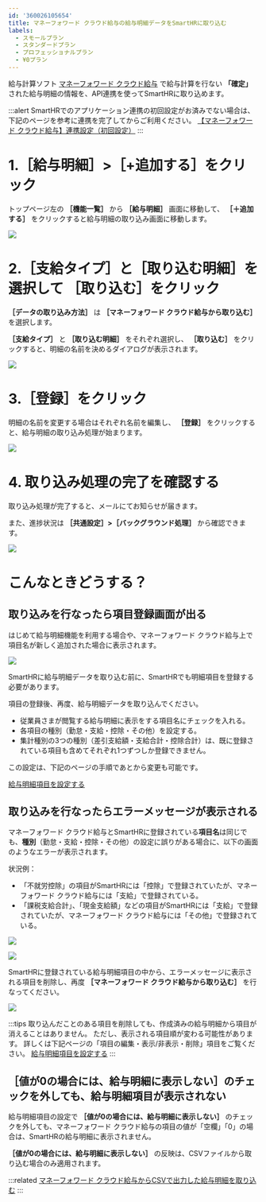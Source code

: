 ```yaml
---
id: '360026105654'
title: マネーフォワード クラウド給与の給与明細データをSmartHRに取り込む
labels:
  - スモールプラン
  - スタンダードプラン
  - プロフェッショナルプラン
  - ¥0プラン
---
```

給与計算ソフト [マネーフォワード クラウド給与](https://payroll.moneyforward.com/) で給与計算を行ない **「確定」** された給与明細の情報を、API連携を使ってSmartHRに取り込めます。

:::alert
SmartHRでのアプリケーション連携の初回設定がお済みでない場合は、下記のページを参考に連携を完了してからご利用ください。
[【マネーフォワード クラウド給与】連携設定（初回設定）](https://knowledge.smarthr.jp/hc/ja/articles/360050078134)
:::

# 1.［給与明細］>［+追加する］をクリック

トップページ左の **［機能一覧］** から **［給与明細］** 画面に移動して、 **［＋追加する］** をクリックすると給与明細の取り込み画面に移動します。

![](./image7.png)

# 2.［支給タイプ］と［取り込む明細］を選択して ［取り込む］をクリック

 **［データの取り込み方法］** は **［マネーフォワード クラウド給与から取り込む］** を選択します。

 **［支給タイプ］** と **［取り込む明細］** をそれぞれ選択し、 **［取り込む］** をクリックすると、明細の名前を決めるダイアログが表示されます。

![](./00___________SmartHR____________.png)

# 3.［登録］をクリック

明細の名前を変更する場合はそれぞれ名前を編集し、 **［登録］** をクリックすると、給与明細の取り込み処理が始まります。

![](./01___________SmartHR____________.png)

# 4\. 取り込み処理の完了を確認する

取り込み処理が完了すると、メールにてお知らせが届きます。

また、進捗状況は **［共通設定］>［バックグラウンド処理］** から確認できます。

![](./image8.png)

# こんなときどうする？

## 取り込みを行なったら項目登録画面が出る

はじめて給与明細機能を利用する場合や、マネーフォワード クラウド給与上で項目名が新しく追加された場合に表示されます。

![](./image__37_.png)

SmartHRに給与明細データを取り込む前に、SmartHRでも明細項目を登録する必要があります。

項目の登録後、再度、給与明細データを取り込んでください。

- 従業員さまが閲覧する給与明細に表示をする項目名にチェックを入れる。
- 各項目の種別（勤怠・支給・控除・その他）を設定する。
- 集計種別の3つの種別（差引支給額・支給合計・控除合計）は、既に登録されている項目も含めてそれぞれ1つずつしか登録できません。

この設定は、下記のページの手順であとから変更も可能です。

[給与明細項目を設定する](https://knowledge.smarthr.jp/hc/ja/articles/360026265193)

## 取り込みを行なったらエラーメッセージが表示される

マネーフォワード クラウド給与とSmartHRに登録されている**項目名**は同じでも、**種別**（勤怠・支給・控除・その他）の設定に誤りがある場合に、以下の画面のようなエラーが表示されます。

状況例：

- 「不就労控除」の項目がSmartHRには「控除」で登録されていたが、マネーフォワード クラウド給与には「支給」で登録されている。
- 「課税支給合計」、「現金支給額」などの項目がSmartHRには「支給」で登録されていたが、マネーフォワード クラウド給与には「その他」で登録されている。

![](./test03.png)

![](./________________SmartHR____________.png)

SmartHRに登録されている給与明細項目の中から、エラーメッセージに表示される項目を削除し、再度 **［マネーフォワード クラウド給与から取り込む］** を行なってください。

![](./_________SmartHR____________.png)

:::tips
取り込んだことのある項目を削除しても、作成済みの給与明細から項目が消えることはありません。
ただし、表示される項目順が変わる可能性があります。
詳しくは下記ページの「項目の編集・表示/非表示・削除」項目をご覧ください。
[給与明細項目を設定する](https://knowledge.smarthr.jp/hc/ja/articles/360026265193)
:::

## ［値が0の場合には、給与明細に表示しない］のチェックを外しても、給与明細項目が表示されない

給与明細項目の設定で **［値が0の場合には、給与明細に表示しない］** のチェックを外しても、マネーフォワード クラウド給与の項目の値が「空欄」「0」の場合は、SmartHRの給与明細に表示されません。

 **［値が0の場合には、給与明細に表示しない］** の反映は、CSVファイルから取り込む場合のみ適用されます。

:::related
[マネーフォワード クラウド給与からCSVで出力した給与明細を取り込む](https://knowledge.smarthr.jp/hc/ja/articles/360026264053)
:::
